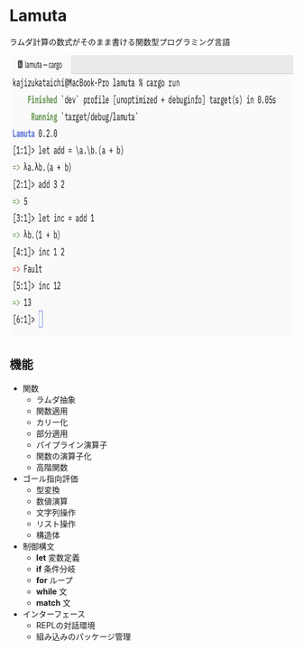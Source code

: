 # Lamuta
ラムダ計算の数式がそのまま書ける関数型プログラミング言語

<img height=500 src="docs/repl.png" />

##  機能

- 関数
  - ラムダ抽象
  - 関数適用
  - カリー化
  - 部分適用
  - パイプライン演算子
  - 関数の演算子化
  - 高階関数
- ゴール指向評価
  - 型変換
  - 数値演算
  - 文字列操作
  - リスト操作
  - 構造体
- 制御構文
  - **let** 変数定義
  - **if** 条件分岐
  - **for** ループ
  - **while** 文
  - **match** 文
- インターフェース
  - REPLの対話環境
  - 組み込みのパッケージ管理
